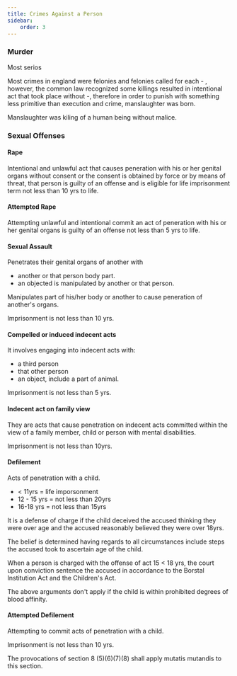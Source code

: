```yaml
---
title: Crimes Against a Person
sidebar:
    order: 3
---
```


### Murder

Most serios

Most crimes in england were felonies and felonies called for each - , however,
the common law recognized some killings resulted in intentional act that took
place without -, therefore in order to punish with something less primitive than
execution and crime, manslaughter was born.

Manslaughter was kiling of a human being without malice.

### Sexual Offenses

#### Rape

Intentional and unlawful act that causes peneration with his or her genital organs
without consent or the consent is obtained by force or by means of threat, that
person is guilty of an offense and is eligible for life imprisonment term not
less than 10 yrs to life.

#### Attempted Rape

Attempting unlawful and intentional commit an act of peneration with his or her
genital organs is guilty of an offense not less than 5 yrs to life.

#### Sexual Assault

Penetrates their genital organs of another with
- another or that person body part.
- an objected is manipulated by another or that person.

Manipulates part of his/her body or another to cause peneration of another's 
organs.

Imprisonment is not less than 10 yrs.

#### Compelled or induced indecent acts

It involves engaging into indecent acts with:
- a third person
- that other person
- an object, include a part of animal.

Imprisonment is not less than 5 yrs.

#### Indecent act on family view

They are acts that cause penetration on indecent acts committed within the view
of a family member, child or person with mental disabilities.

Imprisonment is not less than 10yrs.

#### Defilement

Acts of penetration with a child.
- < 11yrs = life imporsonment
- 12 - 15 yrs = not less than 20yrs
- 16-18 yrs = not less than 15yrs

It is a defense of charge if the child deceived the accused thinking they were
over age and the accused reasonably believed they were over 18yrs.

The belief is determined having regards to all circumstances include steps the 
accused took to ascertain age of the child.

When a person is charged with the offense of act 15 < 18 yrs, the court upon 
conviction sentence the accused in accordance to the Borstal Institution Act
and the Children's Act.

The above arguments don't apply if the child is within prohibited degrees of blood
affinity.

#### Attempted Defilement

Attempting to commit acts of penetration with a child.

Imprisonment is not less than 10 yrs.

The provocations of section 8 (5)(6)(7)(8) shall apply mutatis mutandis to this
section.
